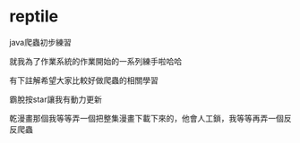 # reptile
java爬蟲初步練習

就我為了作業系統的作業開始的一系列練手啦哈哈

有下註解希望大家比較好做爬蟲的相關學習

霸脫按star讓我有動力更新

乾漫畫那個我等等弄一個把整集漫畫下載下來的，他會人工鎖，我等等再弄一個反反爬蟲
